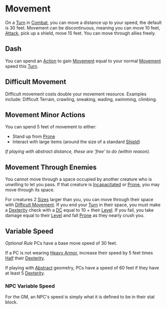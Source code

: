 # Movement

On a [Turn](../Core%20Procedures/Turn.md) in [Combat](Combat.md), you can move a distance up to your speed, the default is 30 feet. Movement can be discontinuous, meaning you can move 10 feet, [Attack](Attack.md), pick up a shield, move 15 feet. You can move through allies freely.

## Dash

You can spend an [Action](../Core%20Procedures/Action.md) to gain [Movement]() equal to your normal [Movement]() speed this [Turn](../Core%20Procedures/Turn.md).

## Difficult Movement

Difficult movement costs double your movement resource. Examples include: Difficult Terrain, crawling, sneaking, wading, swimming, climbing.

## Movement Minor Actions

You can spend 5 feet of movement to either:

- Stand up from [Prone](../Conditions/Prone.md)
- Interact with large items (around the size of a standard [Shield](../../Items%20and%20Gear/Armor/Mundane%20Armor/Mundane%20Shield.md))

*If playing with abstract distance, these are 'free' to do (within reason).*

## Movement Through Enemies

You cannot move through a space occupied by another creature who is unwilling to let you pass. If that creature is [Incapacitated](../Conditions/Incapacitated.md) or [Prone](../Conditions/Prone.md), you may move through its space.

For creatures 2 [Sizes](../Core%20Procedures/Geometry.md#Sizes) larger than you, you can move through their space with [Difficult Movement](#Difficult%20Movement). If you end your [Turn](../Core%20Procedures/Turn.md) in their space, you must make a [Dexterity](../../Player%20Characters/Abilities/Dexterity.md) check with a [DC](../Core%20Procedures/DC.md) equal to 10 + their [Level](../../Player%20Characters/Derived%20Statistics/Level.md). If you fail, you take damage equal to their [Level](../../Player%20Characters/Derived%20Statistics/Level.md) and fall [Prone](../Conditions/Prone.md) as they nearly crush you.

## Variable Speed

*Optional Rule*
PCs have a base move speed of 30 feet.

If a PC is not wearing [Heavy Armor](../../Items%20and%20Gear/Armor/Armor%20Properties/Heavy%20Armor%20Property.md), increase their speed by 5 feet times [Half](../Core%20Procedures/Half.md) their [Dexterity](../../Player%20Characters/Abilities/Dexterity.md).

If playing with [Abstract](../Core%20Procedures/Geometry.md#Abstract) geometry, PCs have a speed of 60 feet if they have at least 5 [Dexterity](../../Player%20Characters/Abilities/Dexterity.md).

### NPC Variable Speed

For the GM, an NPC's speed is simply what it is defined to be in their stat block.
